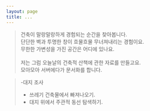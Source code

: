 ```yaml
---
layout: page
title: ...
---
```


> 건축이 말랑말랑하게 경험되는 순간을 찾아봅니다.<br/>
> 단단한 벽과 투명한 창이 흐물흐물 무너져내리는 경험이요.<br/>
> 무한한 가변성을 가진 공간은 어디에 있나요.<br/><br/>
> 저는 그럼 오늘날의 건축적 산책에 관한 자료를 만들고요.<br/>
> 모아모아 서버에다가 문서화를 합니다. <br/>

> -대지 조사
> + 쓰레기 건축물에서 빠져나오기.<br/>
> + 대지 위에서 주관적 동선 탐색하기.<br/> 

